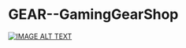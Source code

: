 # GEAR--GamingGearShop

[![IMAGE ALT TEXT](http://img.youtube.com/vi/FO1fRAGv1Hs/0.jpg)](http://www.youtube.com/watch?v=FO1fRAGv1Hs "Demo GEAR! Website")
